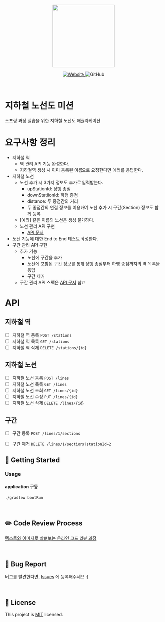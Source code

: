 <p align="center">
    <img width="200px;" src="https://raw.githubusercontent.com/woowacourse/atdd-subway-admin-frontend/master/images/main_logo.png"/>
</p>
<p align="center">
  <a href="https://techcourse.woowahan.com/c/Dr6fhku7" alt="woowacourse subway">
    <img alt="Website" src="https://img.shields.io/website?url=https%3A%2F%2Fedu.nextstep.camp%2Fc%2FR89PYi5H">
  </a>
  <img alt="GitHub" src="https://img.shields.io/github/license/woowacourse/atdd-subway-map">
</p>

<br>

# 지하철 노선도 미션
스프링 과정 실습을 위한 지하철 노선도 애플리케이션

# 요구사항 정리
- 지하철 역
  - 역 관리 API 기능 완성한다.
  - 지하철역 생성 시 이미 등록된 이름으로 요청한다면 에러를 응답한다.
- 지하철 노선
  - 노선 추가 시 3가지 정보도 추가로 입력받는다.
    - upStationId: 상행 종점
    - downStatiionId: 하행 종점
    - distance: 두 종점간의 거리
    - 두 종점간의 연결 정보를 이용하여 노선 추가 시 구간(Section) 정보도 함께 등록
  - [예외] 같은 이름의 노선은 생성 불가하다.
  - 노선 관리 API 구현
    - [API 문서](https://techcourse-storage.s3.ap-northeast-2.amazonaws.com/c682be69ae4e412c9e3905a59ef7b7ed#Line)
- 노선 기능에 대한 End to End 테스트 작성한다.
- 구간 관리 API 구현
  - 추가 기능
    - 노선에 구간을 추가
    - 노선에 포함된 구간 정보를 통해 상행 종점부터 하행 종점까지의 역 목록을 응답
    - 구간 제거
  - 구간 관리 API 스펙은 [API 문서](https://techcourse-storage.s3.ap-northeast-2.amazonaws.com/c682be69ae4e412c9e3905a59ef7b7ed#Section) 참고

# API
## 지하철 역
- [ ] 지하철 역 등록 `POST /stations`
- [ ] 지하철 역 목록 `GET /stations`
- [ ] 지하철 역 삭제 `DELETE /stations/{id}`

## 지하철 노선
- [ ] 지하철 노선 등록 `POST /lines`
- [ ] 지하철 노선 목록 `GET /lines`
- [ ] 지하철 노선 조회 `GET /lines/{id}`
- [ ] 지하철 노선 수정 `PUT /lines/{id}`
- [ ] 지하철 노선 삭제 `DELETE /lines/{id}`

## 구간
- [ ] 구간 등록 `POST /lines/1/sections`
- [ ] 구간 제거 `DELETE /lines/1/sections?stationId=2`


## 🚀 Getting Started
### Usage
#### application 구동
```
./gradlew bootRun
```
<br>

## ✏️ Code Review Process
[텍스트와 이미지로 살펴보는 온라인 코드 리뷰 과정](https://github.com/next-step/nextstep-docs/tree/master/codereview)

<br>

## 🐞 Bug Report

버그를 발견한다면, [Issues](https://github.com/woowacourse/atdd-subway-map/issues) 에 등록해주세요 :)

<br>

## 📝 License

This project is [MIT](https://github.com/woowacourse/atdd-subway-map/blob/master/LICENSE) licensed.
